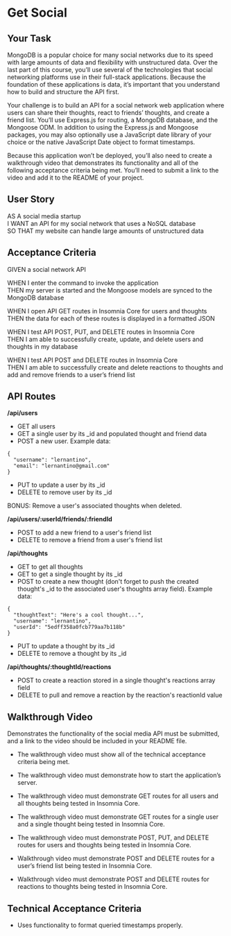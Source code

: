 # Get Social

## Your Task
MongoDB is a popular choice for many social networks due to its speed with large amounts of data and flexibility with unstructured data. Over the last part of this course, you’ll use several of the technologies that social networking platforms use in their full-stack applications. Because the foundation of these applications is data, it’s important that you understand how to build and structure the API first.

Your challenge is to build an API for a social network web application where users can share their thoughts, react to friends’ thoughts, and create a friend list. You’ll use Express.js for routing, a MongoDB database, and the Mongoose ODM. In addition to using the Express.js and Mongoose packages, you may also optionally use a JavaScript date library of your choice or the native JavaScript Date object to format timestamps.

Because this application won’t be deployed, you’ll also need to create a walkthrough video that demonstrates its functionality and all of the following acceptance criteria being met. You’ll need to submit a link to the video and add it to the README of your project.

## User Story
AS A social media startup  
I WANT an API for my social network that uses a NoSQL database  
SO THAT my website can handle large amounts of unstructured data  

## Acceptance Criteria
GIVEN a social network API

WHEN I enter the command to invoke the application  
THEN my server is started and the Mongoose models are synced to the MongoDB database

WHEN I open API GET routes in Insomnia Core for users and thoughts  
THEN the data for each of these routes is displayed in a formatted JSON

WHEN I test API POST, PUT, and DELETE routes in Insomnia Core  
THEN I am able to successfully create, update, and delete users and thoughts in my database

WHEN I test API POST and DELETE routes in Insomnia Core  
THEN I am able to successfully create and delete reactions to thoughts and add and remove friends to a user’s friend list

<!-- ## Models

**User**
* username
  * String
  * Unique
  * Required
  * Trimmed

* email
  * String
  * Required
  * Unique
  * Must match a valid email address (look into Mongoose's matching validation)

* thoughts
  * Array of _id values referencing the Thought model

* friends
  * Array of _id values referencing the User model (self-reference)

* Schema Settings: Create a virtual called friendCount that retrieves the length of the user's friends array field on query.

**Thought**
* thoughtText
  * String
  * Required
  * Must be between 1 and 280 characters

* createdAt
  * Date
  * Set default value to the current timestamp
  * Use a getter method to format the timestamp on query

* username (The user that created this thought)
  * String
  * Required

* reactions (These are like replies)
  * Array of nested documents created with the reactionSchema

* Schema Settings: Create a virtual called reactionCount that retrieves the length of the thought's reactions array field on query.

**Reaction (SCHEMA ONLY)**
* reactionId
Use Mongoose's ObjectId data type
Default value is set to a new ObjectId

* reactionBody
String
Required
280 character maximum

* username
String
Required

createdAt
Date
Set default value to the current timestamp
Use a getter method to format the timestamp on query

* Schema Settings: This will not be a model, but rather will be used as the reaction field's subdocument schema in the Thought model. -->

## API Routes

**/api/users**
* GET all users
* GET a single user by its _id and populated thought and friend data
* POST a new user. Example data:  
```
{
  "username": "lernantino",
  "email": "lernantino@gmail.com"
}
```
* PUT to update a user by its _id
* DELETE to remove user by its _id

BONUS: Remove a user's associated thoughts when deleted.

**/api/users/:userId/friends/:friendId**
* POST to add a new friend to a user's friend list
* DELETE to remove a friend from a user's friend list

**/api/thoughts**
* GET to get all thoughts
* GET to get a single thought by its _id
* POST to create a new thought (don't forget to push the created thought's _id to the associated user's thoughts array field). Example data:
```
{
  "thoughtText": "Here's a cool thought...",
  "username": "lernantino",
  "userId": "5edff358a0fcb779aa7b118b"
}
```
* PUT to update a thought by its _id
* DELETE to remove a thought by its _id

**/api/thoughts/:thoughtId/reactions**
* POST to create a reaction stored in a single thought's reactions array field
* DELETE to pull and remove a reaction by the reaction's reactionId value

## Walkthrough Video
Demonstrates the functionality of the social media API must be submitted, and a link to the video should be included in your README file.

* The walkthrough video must show all of the technical acceptance criteria being met.

* The walkthrough video must demonstrate how to start the application’s server.

* The walkthrough video must demonstrate GET routes for all users and all thoughts being tested in Insomnia Core.

* The walkthrough video must demonstrate GET routes for a single user and a single thought being tested in Insomnia Core.

* The walkthrough video must demonstrate POST, PUT, and DELETE routes for users and thoughts being tested in Insomnia Core.

* Walkthrough video must demonstrate POST and DELETE routes for a user’s friend list being tested in Insomnia Core.

* Walkthrough video must demonstrate POST and DELETE routes for reactions to thoughts being tested in Insomnia Core.

## Technical Acceptance Criteria
<!-- * Uses the Mongoose package to connect to a MongoDB database. -->

<!-- * Includes User and Thought models outlined in the Challenge instructions. -->

<!-- * Includes schema settings for User and Thought models as outlined in the Challenge instructions. -->

<!-- * Includes Reactions as the reaction field's subdocument schema in the Thought model. -->

* Uses functionality to format queried timestamps properly.